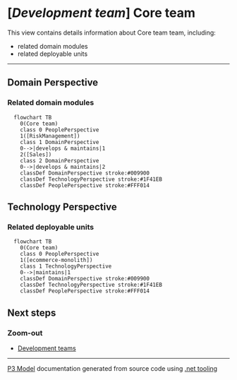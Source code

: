﻿
# [*Development team*] Core team

This view contains details information about Core team team, including:
- related domain modules
- related deployable units  

---



## Domain Perspective


### Related domain modules

```mermaid
  flowchart TB
    0(Core team)
    class 0 PeoplePerspective
    1([RiskManagement])
    class 1 DomainPerspective
    0-->|develops & maintains|1
    2([Sales])
    class 2 DomainPerspective
    0-->|develops & maintains|2
    classDef DomainPerspective stroke:#009900
    classDef TechnologyPerspective stroke:#1F41EB
    classDef PeoplePerspective stroke:#FFF014
```

## Technology Perspective


### Related deployable units

```mermaid
  flowchart TB
    0(Core team)
    class 0 PeoplePerspective
    1([ecommerce-monolith])
    class 1 TechnologyPerspective
    0-->|maintains|1
    classDef DomainPerspective stroke:#009900
    classDef TechnologyPerspective stroke:#1F41EB
    classDef PeoplePerspective stroke:#FFF014
```

## Next steps


### Zoom-out

- [Development teams](../Development_Teams.md)

---

[P3 Model](https://github.com/P3-model/P3-model) documentation generated from source code using [.net tooling](https://github.com/P3-model/P3-model-dotnet)